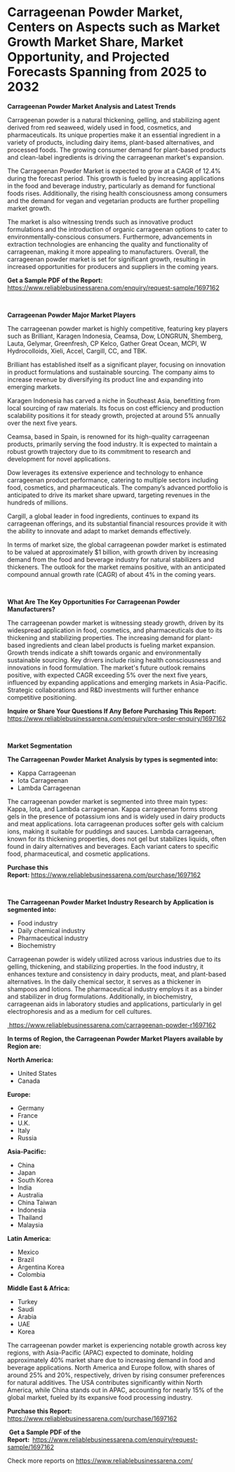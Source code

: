 <p><h1>Carrageenan Powder Market, Centers on Aspects such as Market Growth Market Share, Market Opportunity, and Projected Forecasts Spanning from 2025 to 2032</h1></p><p><strong>Carrageenan Powder Market Analysis and Latest Trends</strong></p>
<p><p>Carrageenan powder is a natural thickening, gelling, and stabilizing agent derived from red seaweed, widely used in food, cosmetics, and pharmaceuticals. Its unique properties make it an essential ingredient in a variety of products, including dairy items, plant-based alternatives, and processed foods. The growing consumer demand for plant-based products and clean-label ingredients is driving the carrageenan market's expansion.</p><p>The Carrageenan Powder Market is expected to grow at a CAGR of 12.4% during the forecast period. This growth is fueled by increasing applications in the food and beverage industry, particularly as demand for functional foods rises. Additionally, the rising health consciousness among consumers and the demand for vegan and vegetarian products are further propelling market growth. </p><p>The market is also witnessing trends such as innovative product formulations and the introduction of organic carrageenan options to cater to environmentally-conscious consumers. Furthermore, advancements in extraction technologies are enhancing the quality and functionality of carrageenan, making it more appealing to manufacturers. Overall, the carrageenan powder market is set for significant growth, resulting in increased opportunities for producers and suppliers in the coming years.</p></p>
<p><strong>Get a Sample PDF of the Report:&nbsp;</strong> <a href="https://www.reliablebusinessarena.com/enquiry/request-sample/1697162?utm_campaign=3251&utm_medium=2&utm_source=Github&utm_content=ia&utm_term=27032025&utm_id=carrageenan-powder">https://www.reliablebusinessarena.com/enquiry/request-sample/1697162</a></p>
<p>&nbsp;</p>
<p><strong>Carrageenan Powder Major Market Players</strong></p>
<p><p>The carrageenan powder market is highly competitive, featuring key players such as Brilliant, Karagen Indonesia, Ceamsa, Dow, LONGRUN, Shemberg, Lauta, Gelymar, Greenfresh, CP Kelco, Gather Great Ocean, MCPI, W Hydrocolloids, Xieli, Accel, Cargill, CC, and TBK. </p><p>Brilliant has established itself as a significant player, focusing on innovation in product formulations and sustainable sourcing. The company aims to increase revenue by diversifying its product line and expanding into emerging markets.</p><p>Karagen Indonesia has carved a niche in Southeast Asia, benefitting from local sourcing of raw materials. Its focus on cost efficiency and production scalability positions it for steady growth, projected at around 5% annually over the next five years.</p><p>Ceamsa, based in Spain, is renowned for its high-quality carrageenan products, primarily serving the food industry. It is expected to maintain a robust growth trajectory due to its commitment to research and development for novel applications.</p><p>Dow leverages its extensive experience and technology to enhance carrageenan product performance, catering to multiple sectors including food, cosmetics, and pharmaceuticals. The company’s advanced portfolio is anticipated to drive its market share upward, targeting revenues in the hundreds of millions.</p><p>Cargill, a global leader in food ingredients, continues to expand its carrageenan offerings, and its substantial financial resources provide it with the ability to innovate and adapt to market demands effectively.</p><p>In terms of market size, the global carrageenan powder market is estimated to be valued at approximately $1 billion, with growth driven by increasing demand from the food and beverage industry for natural stabilizers and thickeners. The outlook for the market remains positive, with an anticipated compound annual growth rate (CAGR) of about 4% in the coming years.</p></p>
<p>&nbsp;</p>
<p><strong>What Are The Key Opportunities For Carrageenan Powder Manufacturers?</strong></p>
<p><p>The carrageenan powder market is witnessing steady growth, driven by its widespread application in food, cosmetics, and pharmaceuticals due to its thickening and stabilizing properties. The increasing demand for plant-based ingredients and clean label products is fueling market expansion. Growth trends indicate a shift towards organic and environmentally sustainable sourcing. Key drivers include rising health consciousness and innovations in food formulation. The market's future outlook remains positive, with expected CAGR exceeding 5% over the next five years, influenced by expanding applications and emerging markets in Asia-Pacific. Strategic collaborations and R&D investments will further enhance competitive positioning.</p></p>
<p><strong>Inquire or Share Your Questions If Any Before Purchasing This Report:</strong> <a href="https://www.reliablebusinessarena.com/enquiry/pre-order-enquiry/1697162?utm_campaign=3251&utm_medium=2&utm_source=Github&utm_content=ia&utm_term=27032025&utm_id=carrageenan-powder">https://www.reliablebusinessarena.com/enquiry/pre-order-enquiry/1697162</a></p>
<p>&nbsp;</p>
<p><strong>Market Segmentation</strong></p>
<p><strong>The Carrageenan Powder Market Analysis by types is segmented into:</strong></p>
<p><ul><li>Kappa Carrageenan</li><li>Iota Carrageenan</li><li>Lambda Carrageenan</li></ul></p>
<p><p>The carrageenan powder market is segmented into three main types: Kappa, Iota, and Lambda carrageenan. Kappa carrageenan forms strong gels in the presence of potassium ions and is widely used in dairy products and meat applications. Iota carrageenan produces softer gels with calcium ions, making it suitable for puddings and sauces. Lambda carrageenan, known for its thickening properties, does not gel but stabilizes liquids, often found in dairy alternatives and beverages. Each variant caters to specific food, pharmaceutical, and cosmetic applications.</p></p>
<p><strong>Purchase this Report:&nbsp;</strong><a href="https://www.reliablebusinessarena.com/purchase/1697162?utm_campaign=3251&utm_medium=2&utm_source=Github&utm_content=ia&utm_term=27032025&utm_id=carrageenan-powder">https://www.reliablebusinessarena.com/purchase/1697162</a></p>
<p>&nbsp;</p>
<p><strong>The Carrageenan Powder Market Industry Research by Application is segmented into:</strong></p>
<p><ul><li>Food industry</li><li>Daily chemical industry</li><li>Pharmaceutical industry</li><li>Biochemistry</li></ul></p>
<p><p>Carrageenan powder is widely utilized across various industries due to its gelling, thickening, and stabilizing properties. In the food industry, it enhances texture and consistency in dairy products, meat, and plant-based alternatives. In the daily chemical sector, it serves as a thickener in shampoos and lotions. The pharmaceutical industry employs it as a binder and stabilizer in drug formulations. Additionally, in biochemistry, carrageenan aids in laboratory studies and applications, particularly in gel electrophoresis and as a medium for cell cultures.</p></p>
<p><a href="https://www.reliablebusinessarena.com/carrageenan-powder-r1697162?utm_campaign=3251&utm_medium=2&utm_source=Github&utm_content=ia&utm_term=27032025&utm_id=carrageenan-powder">&nbsp;https://www.reliablebusinessarena.com/carrageenan-powder-r1697162</a></p>
<p><strong>In terms of Region, the Carrageenan Powder Market Players available by Region are:</strong></p>
<p>
    <p> <strong> North America: </strong>
        <ul>
            <li>United States</li>
            <li>Canada</li>
        </ul>
        </p> 
    <p> <strong> Europe: </strong>
        <ul>
            <li>Germany</li>
            <li>France</li>
            <li>U.K.</li>
            <li>Italy</li>
            <li>Russia</li>
        </ul>
        </p> 
    <p> <strong> Asia-Pacific: </strong>
        <ul>
            <li>China</li>
            <li>Japan</li>
            <li>South Korea</li>
            <li>India</li>
            <li>Australia</li>
            <li>China Taiwan</li>
            <li>Indonesia</li>
            <li>Thailand</li>
            <li>Malaysia</li>
        </ul>
        </p> 
    <p> <strong> Latin America: </strong>
        <ul>
            <li>Mexico</li>
            <li>Brazil</li>
            <li>Argentina Korea</li>
            <li>Colombia</li>
        </ul>
        </p> 
    <p> <strong> Middle East & Africa: </strong>
        <ul>
            <li>Turkey</li>
            <li>Saudi</li>
            <li>Arabia</li>
            <li>UAE</li>
            <li>Korea</li>
        </ul>
    </p>
    </p>
<p><p>The carrageenan powder market is experiencing notable growth across key regions, with Asia-Pacific (APAC) expected to dominate, holding approximately 40% market share due to increasing demand in food and beverage applications. North America and Europe follow, with shares of around 25% and 20%, respectively, driven by rising consumer preferences for natural additives. The USA contributes significantly within North America, while China stands out in APAC, accounting for nearly 15% of the global market, fueled by its expansive food processing industry.</p></p>
<p><strong>Purchase this Report: </strong><a href="https://www.reliablebusinessarena.com/purchase/1697162?utm_campaign=3251&utm_medium=2&utm_source=Github&utm_content=ia&utm_term=27032025&utm_id=carrageenan-powder">https://www.reliablebusinessarena.com/purchase/1697162</a></p>
<p>&nbsp;<strong>Get a Sample PDF of the Report:&nbsp;&nbsp;</strong><a href="https://www.reliablebusinessarena.com/enquiry/request-sample/1697162?utm_campaign=3251&utm_medium=2&utm_source=Github&utm_content=ia&utm_term=27032025&utm_id=carrageenan-powder">https://www.reliablebusinessarena.com/enquiry/request-sample/1697162</a></p>
<p><strong></strong></p>
<p>Check more reports on <a href="https://www.reliablebusinessarena.com/?utm_campaign=3251&utm_medium=2&utm_source=Github&utm_content=ia&utm_term=27032025&utm_id=carrageenan-powder">https://www.reliablebusinessarena.com/</a></p>